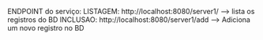 ENDPOINT do serviço: 
    LISTAGEM: http://localhost:8080/server1/        --> lista os registros do BD
    INCLUSAO: http://localhost:8080/server1/add     --> Adiciona um novo registro no BD
